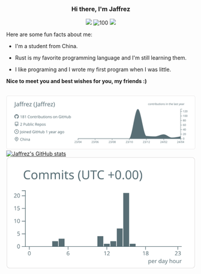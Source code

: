 <h3 align="center">Hi there, I'm Jaffrez</h3>
<p align="middle">
<img src="https://img.shields.io/badge/Coding...-8A2BE2"/>
<img src="https://komarev.com/ghpvc/?username=jaffrez" alt="100"/>
<img src="https://img.shields.io/github/stars/jaffrez"/>
<p/>
Here are some fun facts about me:

- I'm a student from China.

- Rust is my favorite programming language and I'm still learning them.

- I like programing and I wrote my first program when I was little.


**Nice to meet you and best wishes for you, my friends :)**
<h2></h2>

[![](https://raw.githubusercontent.com/Jaffrez/Jaffrez/main/profile-summary-card-output/default/0-profile-details.svg)](https://github.com/jaffrez/)
[![Jaffrez's GitHub stats](https://github-readme-stats.vercel.app/api?username=jaffrez)](https://github.com/jaffrez/)[![](https://raw.githubusercontent.com/Jaffrez/Jaffrez/main/profile-summary-card-output/default/4-productive-time.svg)](https://github.com/jaffrez/)
